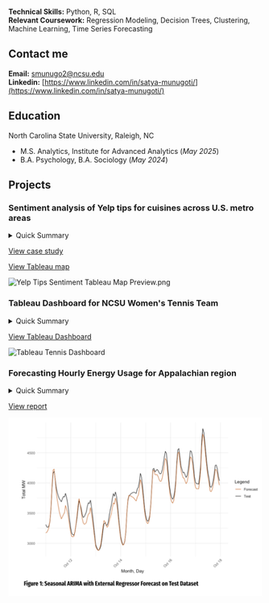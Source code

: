 **Technical Skills:** Python, R, SQL  
**Relevant Coursework:** Regression Modeling, Decision Trees, Clustering, Machine Learning, Time Series Forecasting

## Contact me 
**Email:** smunugo2@ncsu.edu  
**Linkedin:** [https://www.linkedin.com/in/satya-munugoti/](https://www.linkedin.com/in/satya-munugoti/)

## Education  
North Carolina State University, Raleigh, NC  
- M.S. Analytics, Institute for Advanced Analytics (_May 2025_)
- B.A. Psychology, B.A. Sociology (_May 2024_)

## Projects  
### Sentiment analysis of Yelp tips for cuisines across U.S. metro areas  
<details>
  <summary>Quick Summary</summary>
  
  - Cleaned and analyzed over 260,000 Yelp tips using natural language processing in Python
    
  - Created Tableau dashboard with sentiment scores to help restaurant owners identify ideal markets for new locations
    
  - Packages used: NLTK (VADER) for sentiment analysis, Scikit-learn (LDA) for topic modeling, and geopandas for mapping metropolitan areas
    
</details>

[View case study](https://docs.google.com/presentation/d/1rh43a-PXiLCaoP4A_SVqx3LXD3wpGoNoKUsV298h7fg/edit?usp=sharing)  

[View Tableau map](https://public.tableau.com/app/profile/satya.munugoti/viz/YelpTipsSentimentanalysisofcuisinesacrossU_S_metroareas/Dashboard1) 

![Yelp Tips Sentiment Tableau Map Preview.png](https://raw.githubusercontent.com/satya-munu/satyamunugoti.github.io/refs/heads/main/Yelp%20Tips%20Sentiment%20Tableau%20Map%20Preview.png)

### Tableau Dashboard for NCSU Women's Tennis Team  
<details>
  <summary>Quick Summary</summary>
  
  - Tableau dashboard with 19 key performance indicators, cumulative player profiles with season and career averages, and comparison against recruiting competition across US
    
  - Presented to head coach of NCSU  Women’s Tennis team, now used for player recruitment and training
    
</details>

[View Tableau Dashboard](https://public.tableau.com/views/NCStateWomensTennisOrange8/WinsVsLosses?:language=en-US&publish=yes&:sid=&:redirect=auth&:display_count=n&:origin=viz_share_link) 

![Tableau Tennis Dashboard](https://raw.githubusercontent.com/satya-munu/satyamunugoti.github.io/refs/heads/main/NC%20State%20Women's%20Tennis%20Dashboard%20Preview%202.png)

### Forecasting Hourly Energy Usage for Appalachian region
<details>
  <summary>Quick Summary</summary>
  
  - Predicted a week's energy usage with a mean average percentage error of 2.17% on the test set, helping the utility company to prepare for operational expenses
    
  - Created a seasonal ARMA(2, 0, 2) model with an external regressor
    
</details>

[View report](https://docs.google.com/presentation/d/1s8oHCqFasSjtw6T9VbCdNO51NDHRzz2504PJ2JNn2YU/edit?usp=sharing)

![Time Series Forecast.png](https://raw.githubusercontent.com/satya-munu/satya-munu.github.io/refs/heads/main/Time%20Series%20Energy%20Forecast.png)

